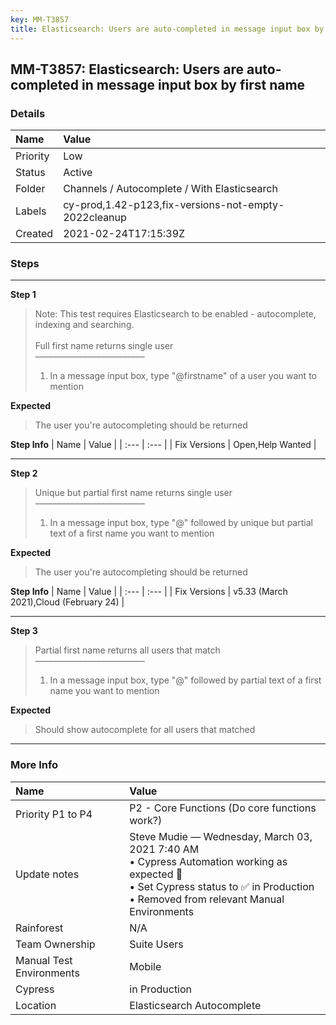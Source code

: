 ```yaml
---
key: MM-T3857
title: Elasticsearch: Users are auto-completed in message input box by first name
---
```


## MM-T3857: Elasticsearch: Users are auto-completed in message input box by first name

### Details

| Name     | Value                                                |
| :------- | :--------------------------------------------------- |
| Priority | Low                                                  |
| Status   | Active                                               |
| Folder   | Channels / Autocomplete / With Elasticsearch         |
| Labels   | cy-prod,1.42-p123,fix-versions-not-empty-2022cleanup |
| Created  | 2021-02-24T17:15:39Z                                 |

### Steps

<hr/>

**Step 1**

> <article>Note: This test requires Elasticsearch to be enabled - autocomplete, indexing and searching.<br><br>Full first name returns single user<br>–––––––––––––––––––––––––<ol><li>In a message input box, type "@firstname" of a user you want to mention</li></ol></article>

**Expected**

> <article>The user you're autocompleting should be returned</article>

**Step Info**
| Name | Value |
| :--- | :--- |
| Fix Versions | Open,Help Wanted |

<hr/>

**Step 2**

> <article>Unique but partial first name returns single user<br>–––––––––––––––––––––––––<ol><li>In a message input box, type "@" followed by unique but partial text of a first name you want to mention</li></ol></article>

**Expected**

> <article>The user you're autocompleting should be returned</article>

**Step Info**
| Name | Value |
| :--- | :--- |
| Fix Versions | v5.33 (March 2021),Cloud (February 24) |

<hr/>

**Step 3**

> <article>Partial first name returns all users that match<br>–––––––––––––––––––––––––<ol><li>In a message input box, type "@" followed by partial text of a first name you want to mention</li></ol></article>

**Expected**

> <article>Should show autocomplete for all users that matched</article>

<hr/>

### More Info

| Name                     | Value                                                                                                                                                                                   |
| :----------------------- | :-------------------------------------------------------------------------------------------------------------------------------------------------------------------------------------- |
| Priority P1 to P4        | P2 - Core Functions (Do core functions work?)                                                                                                                                           |
| Update notes             | Steve Mudie — Wednesday, March 03, 2021 7:40 AM<br>• Cypress Automation working as expected 🎉<br>• Set Cypress status to ✅ in Production<br>• Removed from relevant Manual Environments |
| Rainforest               | N/A                                                                                                                                                                                     |
| Team Ownership           | Suite Users                                                                                                                                                                             |
| Manual Test Environments | Mobile                                                                                                                                                                                  |
| Cypress                  | in Production                                                                                                                                                                           |
| Location                 | Elasticsearch Autocomplete                                                                                                                                                              |

